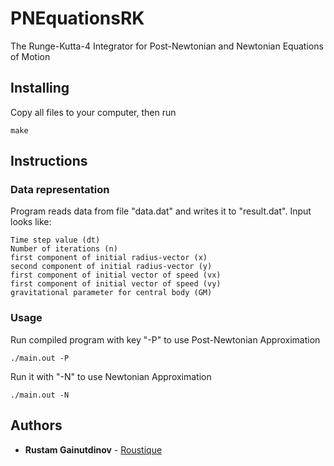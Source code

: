 # PNEquationsRK

The Runge-Kutta-4 Integrator for Post-Newtonian and Newtonian Equations of Motion

## Installing

Copy all files to your computer, then run
```
make
```
## Instructions

### Data representation

Program reads data from file "data.dat" and writes it to "result.dat".
Input looks like:
```
Time step value (dt)
Number of iterations (n)
first component of initial radius-vector (x)
second component of initial radius-vector (y)
first component of initial vector of speed (vx)
first component of initial vector of speed (vy)
gravitational parameter for central body (GM)
```

### Usage

Run compiled program with key "-P" to use Post-Newtonian Approximation
```
./main.out -P
```
Run it with "-N" to use Newtonian Approximation
```
./main.out -N
```
## Authors

* **Rustam Gainutdinov** - [Roustique](https://github.com/Roustique)

